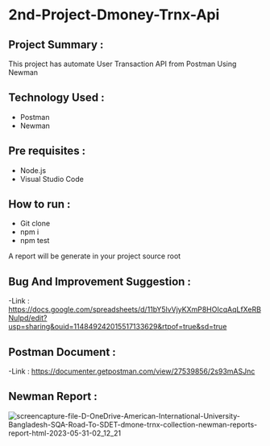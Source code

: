 # 2nd-Project-Dmoney-Trnx-Api

## Project Summary :
This project has automate User Transaction API from Postman Using Newman

## Technology Used :
- Postman
- Newman

## Pre requisites :
- Node.js
- Visual Studio Code

## How to run :
- Git clone
- npm i
- npm test

A report will be generate in your project source root

## Bug And Improvement Suggestion :
-Link :
https://docs.google.com/spreadsheets/d/11bY5lvVjyKXmP8HOIcqAqLfXeRBNuIpd/edit?usp=sharing&ouid=114849242015517133629&rtpof=true&sd=true

## Postman Document :
-Link :
https://documenter.getpostman.com/view/27539856/2s93mASJnc

## Newman Report :
![screencapture-file-D-OneDrive-American-International-University-Bangladesh-SQA-Road-To-SDET-dmone-trnx-collection-newman-reports-report-html-2023-05-31-02_12_21](https://github.com/MD-Mahedi-Hasan/SQA-Road-To-SDET/assets/94475321/cd16cace-415f-40b5-a0ba-adb8fdf8210b)


  
